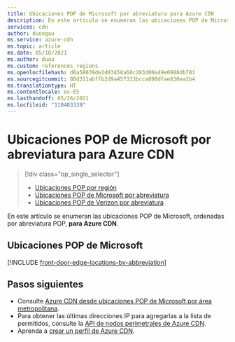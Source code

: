 ```yaml
---
title: Ubicaciones POP de Microsoft por abreviatura para Azure CDN
description: En este artículo se enumeran las ubicaciones POP de Microsoft, ordenadas por abreviatura POP, para Azure CDN.
services: cdn
author: duongau
ms.service: azure-cdn
ms.topic: article
ms.date: 05/18/2021
ms.author: duau
ms.custom: references_regions
ms.openlocfilehash: d0a58639de2d03458a68c283d00e49e0988db701
ms.sourcegitcommit: 80d311abffb2d9a457333bcca898dfae830ea1b4
ms.translationtype: HT
ms.contentlocale: es-ES
ms.lasthandoff: 05/26/2021
ms.locfileid: "110483339"
---
```

# <a name="microsoft-pop-locations-by-abbreviation-for-azure-cdn"></a>Ubicaciones POP de Microsoft por abreviatura para Azure CDN

> [!div class="op_single_selector"]
> * [Ubicaciones POP por región](cdn-pop-locations.md)
> * [Ubicaciones POP de Microsoft por abreviatura](microsoft-pop-abbreviations.md)
> * [Ubicaciones POP de Verizon por abreviatura](cdn-pop-abbreviations.md)

En este artículo se enumeran las ubicaciones POP de Microsoft, ordenadas por abreviatura POP, **para Azure CDN**.

## <a name="microsoft-pop-locations"></a>Ubicaciones POP de Microsoft

[!INCLUDE [front-door-edge-locations-by-abbreviation](../../includes/front-door-edge-locations-by-abbreviation.md)]

## <a name="next-steps"></a>Pasos siguientes

* Consulte [Azure CDN desde ubicaciones POP de Microsoft por área metropolitana](cdn-pop-locations.md#microsoft).
* Para obtener las últimas direcciones IP para agregarlas a la lista de permitidos, consulte la [API de nodos perimetrales de Azure CDN](/rest/api/cdn/cdn/edgenodes).
* Aprenda a [crear un perfil de Azure CDN](cdn-create-new-endpoint.md).
